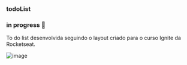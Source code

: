 ### todoList

### in progress 🚧

To do list desenvolvida seguindo o layout criado para o curso Ignite da Rocketseat.

![image](https://user-images.githubusercontent.com/62259770/193108041-14c09fa5-aa6f-47e0-a33d-884c7b123522.png)
